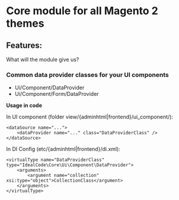 # Core module for all Magento 2 themes

## Features:

What will the module give us?

### Common data provider classes for your UI components

* Ui/Component/DataProvider
* Ui/Component/Form/DataProvider

**Usage in code**

In UI component (folder view/{adminhtml|frontend}/ui_component/):

```
<dataSource name="...">
    <dataProvider name="..." class="DataProviderClass" />
</dataSource>
```

In DI Config (etc/{adminhtml|frontend}/di.xml):

```
<virtualType name="DataProviderClass" type="IdealCode\Core\Ui\Component\DataProvider">
    <arguments>
        <argument name="collection" xsi:type="object">CollectionClass</argument>
    </arguments>
</virtualType>
```
